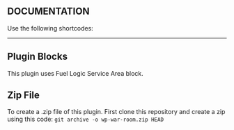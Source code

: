 ## DOCUMENTATION

Use the following shortcodes:

---

## Plugin Blocks

This plugin uses Fuel Logic Service Area block.

## Zip File

To create a .zip file of this plugin. First clone this repository and create a zip using this code:
`git archive -o wp-war-room.zip HEAD`
